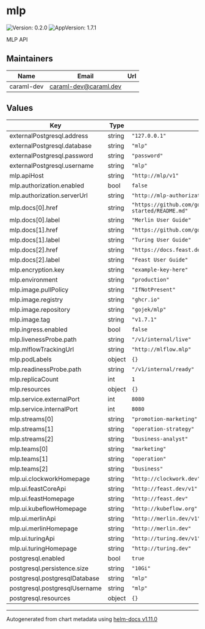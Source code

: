 # mlp

![Version: 0.2.0](https://img.shields.io/badge/Version-0.2.0-informational?style=flat-square) ![AppVersion: 1.7.1](https://img.shields.io/badge/AppVersion-1.7.1-informational?style=flat-square)

MLP API

## Maintainers

| Name | Email | Url |
| ---- | ------ | --- |
| caraml-dev | <caraml-dev@caraml.dev> |  |

## Values

| Key | Type | Default | Description |
|-----|------|---------|-------------|
| externalPostgresql.address | string | `"127.0.0.1"` |  |
| externalPostgresql.database | string | `"mlp"` |  |
| externalPostgresql.password | string | `"password"` |  |
| externalPostgresql.username | string | `"mlp"` |  |
| mlp.apiHost | string | `"http://mlp/v1"` |  |
| mlp.authorization.enabled | bool | `false` |  |
| mlp.authorization.serverUrl | string | `"http://mlp-authorization-keto"` |  |
| mlp.docs[0].href | string | `"https://github.com/gojek/merlin/blob/main/docs/getting-started/README.md"` |  |
| mlp.docs[0].label | string | `"Merlin User Guide"` |  |
| mlp.docs[1].href | string | `"https://github.com/gojek/turing"` |  |
| mlp.docs[1].label | string | `"Turing User Guide"` |  |
| mlp.docs[2].href | string | `"https://docs.feast.dev/user-guide/overview"` |  |
| mlp.docs[2].label | string | `"Feast User Guide"` |  |
| mlp.encryption.key | string | `"example-key-here"` |  |
| mlp.environment | string | `"production"` |  |
| mlp.image.pullPolicy | string | `"IfNotPresent"` |  |
| mlp.image.registry | string | `"ghcr.io"` |  |
| mlp.image.repository | string | `"gojek/mlp"` |  |
| mlp.image.tag | string | `"v1.7.1"` |  |
| mlp.ingress.enabled | bool | `false` |  |
| mlp.livenessProbe.path | string | `"/v1/internal/live"` |  |
| mlp.mlflowTrackingUrl | string | `"http://mlflow.mlp"` |  |
| mlp.podLabels | object | `{}` |  |
| mlp.readinessProbe.path | string | `"/v1/internal/ready"` |  |
| mlp.replicaCount | int | `1` |  |
| mlp.resources | object | `{}` |  |
| mlp.service.externalPort | int | `8080` |  |
| mlp.service.internalPort | int | `8080` |  |
| mlp.streams[0] | string | `"promotion-marketing"` |  |
| mlp.streams[1] | string | `"operation-strategy"` |  |
| mlp.streams[2] | string | `"business-analyst"` |  |
| mlp.teams[0] | string | `"marketing"` |  |
| mlp.teams[1] | string | `"operation"` |  |
| mlp.teams[2] | string | `"business"` |  |
| mlp.ui.clockworkHomepage | string | `"http://clockwork.dev"` |  |
| mlp.ui.feastCoreApi | string | `"http://feast.dev/v1"` |  |
| mlp.ui.feastHomepage | string | `"http://feast.dev"` |  |
| mlp.ui.kubeflowHomepage | string | `"http://kubeflow.org"` |  |
| mlp.ui.merlinApi | string | `"http://merlin.dev/v1"` |  |
| mlp.ui.merlinHomepage | string | `"http://merlin.dev"` |  |
| mlp.ui.turingApi | string | `"http://turing.dev/v1"` |  |
| mlp.ui.turingHomepage | string | `"http://turing.dev"` |  |
| postgresql.enabled | bool | `true` |  |
| postgresql.persistence.size | string | `"10Gi"` |  |
| postgresql.postgresqlDatabase | string | `"mlp"` |  |
| postgresql.postgresqlUsername | string | `"mlp"` |  |
| postgresql.resources | object | `{}` |  |

----------------------------------------------
Autogenerated from chart metadata using [helm-docs v1.11.0](https://github.com/norwoodj/helm-docs/releases/v1.11.0)
